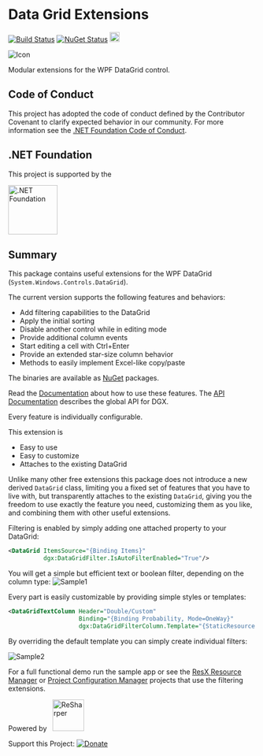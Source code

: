# Data Grid Extensions 

[![Build Status](https://dev.azure.com/tom-englert/Open%20Source/_apis/build/status/DataGridExtensions?repoName=dotnet%2FDataGridExtensions&branchName=master)](https://dev.azure.com/tom-englert/Open%20Source/_build/latest?definitionId=37&repoName=dotnet%2FDataGridExtensions&branchName=master) 
[![NuGet Status](http://img.shields.io/nuget/v/DataGridExtensions.svg?style=flat)](https://www.nuget.org/packages/DataGridExtensions/)
[<img src="https://api.gitsponsors.com/api/badge/img?id=61982799" height="20">](https://api.gitsponsors.com/api/badge/link?p=hjS5OSUXdkuAqVNMSyWkuSdusW8AAr7Hx7nVt7KD83HA17Q3Sdh7BU5cS2Xj3YKlNpF24XIohFQrfqUp3FviKpOLEPOFJrfKyM8EOP0foldAmFwfULMoCkfU8dWcytV8uyh0DJ/LCKcMmWlGuUSzDg==)

![Icon](Icon.png)

Modular extensions for the WPF DataGrid control.

## Code of Conduct
This project has adopted the code of conduct defined by the Contributor Covenant to clarify expected behavior in our community.
For more information see the [.NET Foundation Code of Conduct](https://dotnetfoundation.org/code-of-conduct).

## .NET Foundation
This project is supported by the 

[<img src="https://raw.githubusercontent.com/dotnet-foundation/swag/master/logo/dotnetfoundation_v4.svg" alt=".NET Foundation" width=100>](https://dotnetfoundation.org)



## Summary
This package contains useful extensions for the WPF DataGrid (`System.Windows.Controls.DataGrid`).

The current version supports the following features and behaviors:

* Add filtering capabilities to the DataGrid
* Apply the initial sorting
* Disable another control while in editing mode
* Provide additional column events
* Start editing a cell with Ctrl+Enter
* Provide an extended star-size column behavior
* Methods to easily implement Excel-like copy/paste

The binaries are available as [NuGet](http://nuget.org/packages/DataGridExtensions) packages.

Read the [Documentation](Documentation/README.md) about how to use these features.
The [API Documentation](https://dotnet.github.io/DataGridExtensions/) describes the global API for DGX.

Every feature is individually configurable.

This extension is 
* Easy to use
* Easy to customize
* Attaches to the existing DataGrid

Unlike many other free extensions this package does not introduce a new derived `DataGrid` class, limiting you a fixed set of features 
that you have to live with, but transparently attaches to the existing `DataGrid`, giving you the freedom to use exactly the feature you need, 
customizing them as you like, and combining them with other useful extensions.

Filtering is enabled by simply adding one attached property to your DataGrid:

```xml
<DataGrid ItemsSource="{Binding Items}" 
          dgx:DataGridFilter.IsAutoFilterEnabled="True"/>
```

You will get a simple but efficient text or boolean filter, depending on the column type:
![Sample1](Assets/Sample1.jpg)

Every part is easily customizable by providing simple styles or templates:

```xml
<DataGridTextColumn Header="Double/Custom" 
                    Binding="{Binding Probability, Mode=OneWay}" 
                    dgx:DataGridFilterColumn.Template="{StaticResource FilterWithPopup}"/>
```

By overriding the default template you can simply create individual filters:

![Sample2](Assets/Sample2.jpg)

For a full functional demo run the sample app or see the [ResX Resource Manager](https://github.com/dotnet/ResXResourceManager) 
or [Project Configuration Manager](https://github.com/tom-englert/ProjectConfigurationManager) projects that use the filtering extensions.


Powered by&nbsp;&nbsp;&nbsp;<a href="http://www.jetbrains.com/resharper/"><img src="http://www.tom-englert.de/Images/icon_ReSharper.png" alt="ReSharper" width="64" height="64" /></a> &nbsp;&nbsp;&nbsp;
<p>Support this Project: <a href="https://www.paypal.com/cgi-bin/webscr?cmd=_s-xclick&hosted_button_id=799WX673GPQM8"> <img style="border: none; margin-bottom: -6px;" title="Donate" src="https://www.paypalobjects.com/en_US/i/btn/btn_donate_SM.gif" alt="Donate" /></a></p>
